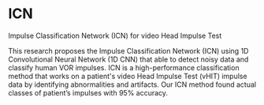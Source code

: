 # ICN
Impulse Classification Network (ICN) for video Head Impulse Test

This research proposes the Impulse Classification Network (ICN) using 1D Convolutional Neural Network (1D CNN) that able to detect noisy data and classify human VOR impulses. ICN is a high-performance classification method that works on a patient's video Head Impulse Test (vHIT) impulse data by identifying abnormalities and artifacts. Our ICN method found actual classes of patient’s impulses with 95% accuracy. 


